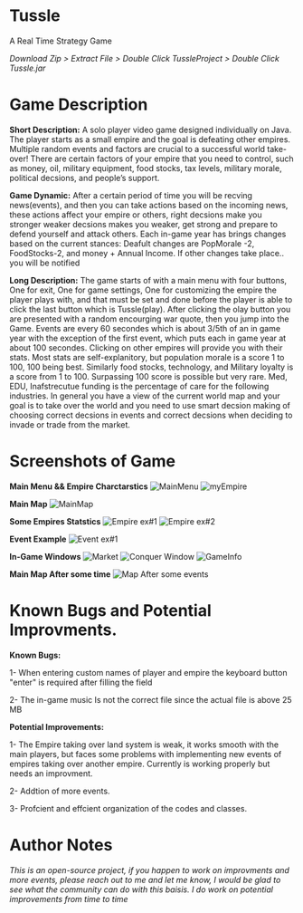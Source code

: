 # Tussle
A Real Time Strategy Game

*Download Zip > Extract File > Double Click TussleProject > Double Click Tussle.jar*

# Game Description
**Short Description:** A solo player video game designed individually on Java. The player starts as a small empire and the goal is defeating other empires. Multiple random events and factors are crucial to a successful world take-over! There are certain factors of your empire that you need to control, such as money, oil, military equipment, food stocks, tax levels, military morale, political decsions, and people’s support.

**Game Dynamic:** After a certain period of time you will be recving news(events), and then you can take actions based on the incoming news, these actions affect your empire or others, right decsions make you stronger weaker decsions makes you weaker, get strong and prepare to defend yourself and attack others. Each in-game year has brings changes based on the current stances: Deafult changes are PopMorale -2, FoodStocks-2, and money + Annual Income. If other changes take place.. you will be notified

**Long Description:** The game starts of with a main menu with four buttons, One for exit, One for game settings, One for customizing the empire the player plays with, and that must be set and done before the player is able to click the last button which is Tussle(play). After clicking the olay button you are presented with a random encourging war quote, then you jump into the Game. Events are every 60 secondes which is about 3/5th of an in game year with the exception of the first event, which puts each in game year at about 100 secondes. Clicking on other empires will provide you with their stats. Most stats are self-explanitory, but population morale is a score 1 to 100, 100 being best. Similarly food stocks, technology, and Military loyalty is a score from 1 to 100. Surpassing 100 score is possible but very rare. Med, EDU, Inafstrecutue funding is the percentage of care for the following industries. In general you have a view of the current world map and your goal  is to take over the world and you need to use smart decsion making of choosing correct decsions in events and correct decsions when deciding to invade or trade from the market.

# Screenshots of Game

**Main Menu && Empire Charctarstics**
![MainMenu](https://user-images.githubusercontent.com/106610412/172017536-701ffb3f-bbb8-4ce7-94eb-8a8e18445534.PNG)
![myEmpire](https://user-images.githubusercontent.com/106610412/172017542-fee8d2cc-11e1-43c0-8073-de3004938650.PNG)

**Main Map**
![MainMap](https://user-images.githubusercontent.com/106610412/172017545-4456d5e7-d4f0-4d63-9ff2-efc1f8c8ba81.PNG)

**Some Empires Statstics**
![Empire ex#1](https://user-images.githubusercontent.com/106610412/172017559-f745e5b6-2b26-4529-b06c-2b293ed7764f.PNG)
![Empire ex#2](https://user-images.githubusercontent.com/106610412/172017562-9ff095f0-1457-41e2-835d-c1a843393bb9.PNG)

**Event Example**
![Event ex#1](https://user-images.githubusercontent.com/106610412/172017578-9ca8fae2-e2f9-4f09-8218-7d34a6b55f05.PNG)

**In-Game Windows**
![Market](https://user-images.githubusercontent.com/106610412/172017567-7c6b9567-15ab-4081-8a8b-79fa79709855.PNG)
![Conquer Window](https://user-images.githubusercontent.com/106610412/172017572-ecb7bda2-c73e-420c-bcf5-15599e721775.PNG)
![GameInfo](https://user-images.githubusercontent.com/106610412/172017584-5bbba3e3-72f1-4085-a4d6-1095b2624f17.PNG)

**Main Map After some time**
![Map After some events](https://user-images.githubusercontent.com/106610412/172017588-9ef300aa-7266-4908-b81c-290822fb141b.PNG)


# Known Bugs and Potential Improvments.

**Known Bugs:**

1- When entering custom names of player and empire the keyboard button "enter" is required after filling the field

2- The in-game music Is not the correct file since the actual file is above 25 MB

**Potential Improvements:**

1- The Empire taking over land system is weak, it works smooth with the main players, but faces some problems with implementing new events of empires taking over another empire. Currently is working properly but needs an improvment.

2- Addtion of more events.

3- Profcient and effcient organization of the codes and classes.

# Author Notes
*This is an open-source project, if you happen to work on improvments and more events, please reach out to me and let me know, I would be glad to see what the community can do with this baisis. I do work on potential improvements from time to time*
